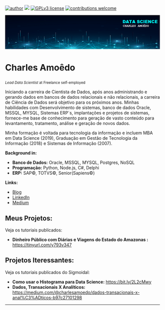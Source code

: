 [![author](https://img.shields.io/badge/Autor-charlesamoedo-blue)](https://www.linkedin.com/in/charlesamoedo) [![](https://img.shields.io/badge/python-3.7+-blue.svg)](https://www.python.org/downloads/release/python-365/) [![GPLv3 license](https://img.shields.io/badge/License-GPLv3-blue.svg)](http://perso.crans.org/besson/LICENSE.html) [![contributions welcome](https://img.shields.io/badge/contributions-welcome-brightgreen.svg?style=flat)](https://github.com/carlosfab/data_science/issues)

<p align="center">
  <img src="BannerCA_5.png" >
</p>

# Charles Amoêdo
<sub>*Lead Data Scientist* at Freelance self-employed</sub>

Iniciando a carreira de Cientista de Dados, após anos administrando e gerando dados em bancos de dados relacionais e não relacionais, a carreira de Ciência de Dados será objetivo para os próximos anos.
Minhas habilidades com Desenvolvimento de sistemas, banco de dados Oracle, MSSQL, MYSQL, Sistemas ERP´s, implantações e projetos de sistemas, fornece-me base de conhecimento para geração de vasto conteúdo para levantamento, tratamento, análise e geração de novos dados.

Minha formação é voltada para tecnologia da informação e incluem MBA em Data Science (2019), Graduação em Gestão de Tecnologia da Informação (2018) e Sistemas de Informação (2007).

**Background in:**
* **Banco de Dados:** Oracle, MSSQL, MYSQL, Postgres, NoSQL
* **Programação:** Python, Node.js, C#, Delphi 
* **ERP:** SAP©, TOTVS©, Senior(Sapiens©) 

**Links:**
* [Blog](https://www.medium.com/@charlesamoedo)
* [LinkedIn](https://www.linkedin.com/in/charlesamoedo)
* [Medium](https://www.medium.com/@charlesamoedo)



## Meus Projetos:
Veja os tutoriais publicados:

* **Dinheiro Público com Diárias e Viagens do Estado do Amazonas  :** https://tinyurl.com/y793v347




## Projetos Iteressantes:
Veja os tutoriais publicados do Sigmoidal:

* **Como usar o Histograma para Data Science:** https://bit.ly/2L2cMwy
* **Dados, Transacionais X Analíticos:** https://medium.com/@charlesamoedo/dados-transacionais-x-anal%C3%ADticos-b97c27101298

---




